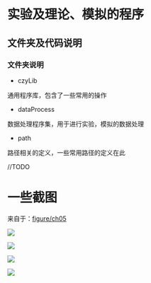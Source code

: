 # 实验及理论、模拟的程序

## 文件夹及代码说明

### 文件夹说明

- czyLib

通用程序库，包含了一些常用的操作

- dataProcess

数据处理程序集，用于进行实验，模拟的数据处理

- path

路径相关的定义，一些常用路径的定义在此

//TODO

# 一些截图

来自于：[figure/ch05](https://github.com/czyt1988/paper4MyWife/tree/master/figure/ch05)

![](https://github.com/czyt1988/paper4MyWife/raw/master/doc/pic/不同体积缓冲罐对气流脉动的影响.png)

![](https://github.com/czyt1988/paper4MyWife/raw/master/doc/pic/缓冲罐不同接法对管系气流脉动的影响.png)

![](https://github.com/czyt1988/paper4MyWife/raw/master/doc/pic/缓冲罐接管位置对气流脉动的影响.png)

![](https://github.com/czyt1988/paper4MyWife/raw/master/doc/pic/缓冲罐长径比变化对气流脉动的影响.png)